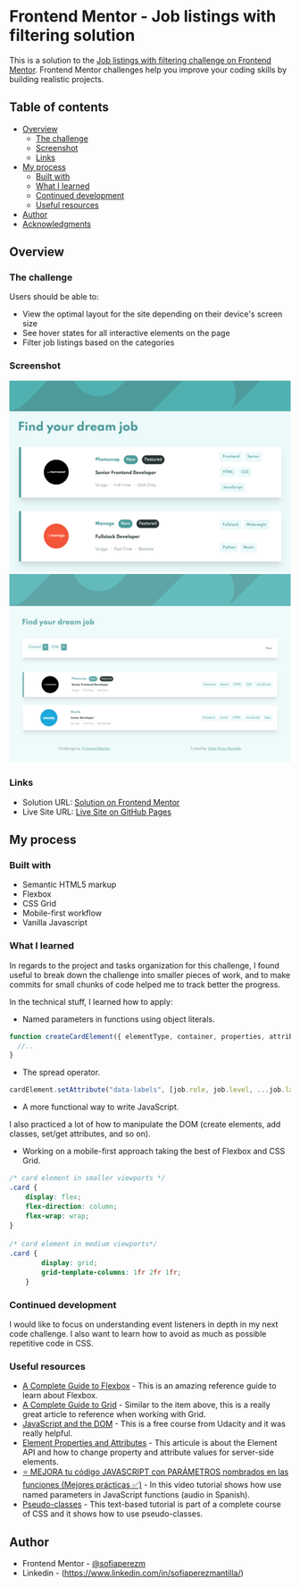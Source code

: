 # Frontend Mentor - Job listings with filtering solution

This is a solution to the [Job listings with filtering challenge on Frontend Mentor](https://www.frontendmentor.io/challenges/job-listings-with-filtering-ivstIPCt). Frontend Mentor challenges help you improve your coding skills by building realistic projects. 

## Table of contents

- [Overview](#overview)
  - [The challenge](#the-challenge)
  - [Screenshot](#screenshot)
  - [Links](#links)
- [My process](#my-process)
  - [Built with](#built-with)
  - [What I learned](#what-i-learned)
  - [Continued development](#continued-development)
  - [Useful resources](#useful-resources)
- [Author](#author)
- [Acknowledgments](#acknowledgments)

## Overview

### The challenge

Users should be able to:

- View the optimal layout for the site depending on their device's screen size
- See hover states for all interactive elements on the page
- Filter job listings based on the categories

### Screenshot

![Desktop view](images/desktop-screenshot.png)
![Desktop view with filters applied](images/desktop-filters-screenshot.jpeg)

### Links

- Solution URL: [Solution on Frontend Mentor](https://www.frontendmentor.io/solutions/mobilefirst-job-listings-with-filters-using-vanilla-javascript-OPXN9kr7Z)
- Live Site URL: [Live Site on GitHub Pages](https://sofiaperezm.github.io/job-listings-challenge/)

## My process

### Built with

- Semantic HTML5 markup
- Flexbox
- CSS Grid
- Mobile-first workflow
- Vanilla Javascript

### What I learned

In regards to the project and tasks organization for this challenge, I found useful to break down the challenge into smaller pieces of work, and to make commits for small chunks of code helped me to track better the progress.

In the technical stuff, I learned how to apply:

- Named parameters in functions using object literals.

```js
function createCardElement({ elementType, container, properties, attributes }) {
  //..
}
```

- The spread operator.

```js
cardElement.setAttribute("data-labels", [job.role, job.level, ...job.languages, ...job.tools]);
```

- A more functional way to write JavaScript.

I also practiced a lot of how to manipulate the DOM (create elements, add classes, set/get attributes, and so on). 

- Working on a mobile-first approach taking the best of Flexbox and CSS Grid.


```css
/* card element in smaller viewports */
.card {
    display: flex;
    flex-direction: column;
    flex-wrap: wrap;
}

/* card element in medium viewports*/
.card {
        display: grid;
        grid-template-columns: 1fr 2fr 1fr;
    }
```

### Continued development

I would like to focus on understanding event listeners in depth in my next code challenge. I also want to learn how to avoid as much as possible repetitive code in CSS. 

### Useful resources

- [A Complete Guide to Flexbox](https://css-tricks.com/snippets/css/a-guide-to-flexbox/) - This is an amazing reference guide to learn about Flexbox.
- [A Complete Guide to Grid](https://css-tricks.com/snippets/css/complete-guide-grid/) - Similar to the item above, this is a really great article to reference when working with Grid.
- [JavaScript and the DOM](https://www.udacity.com/course/javascript-and-the-dom--ud117) - This is a free course from Udacity and it was really helpful.
- [Element Properties and Attributes](https://vaadin.com/docs/v14/flow/element-api/tutorial-properties-attributes#about-attributes) - This articule is about the Element API and how to change property and attribute values for server-side elements.
- [⭐ MEJORA tu código JAVASCRIPT con PARÁMETROS nombrados en las funciones (Mejores prácticas ✅)](https://www.youtube.com/watch?v=jmxZrIHPRDg&ab_channel=midudev) - In this video tutorial shows how use named parameters in JavaScript functions (audio in Spanish).
- [Pseudo-classes](https://web.dev/learn/css/pseudo-classes/) - This text-based tutorial is part of a complete course of CSS and it shows how to use pseudo-classes.

## Author

- Frontend Mentor - [@sofiaperezm](https://www.frontendmentor.io/profile/sofiaperezm)
- Linkedin - (https://www.linkedin.com/in/sofiaperezmantilla/)